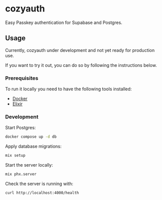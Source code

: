# cozyauth

Easy Passkey authentication for Supabase and Postgres.

## Usage

Currently, cozyauth under development and not yet ready for production use.

If you want to try it out, you can do so by following the instructions below.

### Prerequisites

To run it locally you need to have the following tools installed:

- [Docker](https://docs.docker.com/get-docker/)
- [Elixir](https://elixir-lang.org/install.html)

### Development

Start Postgres:

```bash
docker compose up -d db
```

Apply database migrations:

```bash
mix setup
```

Start the server locally:

```bash
mix phx.server
```

Check the server is running with:

```bash
curl http://localhost:4000/health
```
